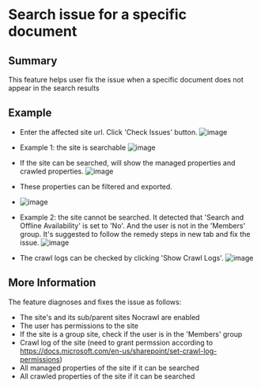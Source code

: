 # Search issue for a specific document

## Summary
This feature helps user fix the issue when a specific document does not appear in the search results

## Example

* Enter the affected site url. Click 'Check Issues' button.
![image](https://user-images.githubusercontent.com/79626459/185375892-fe9ec6cc-a8d5-4d7b-a335-bf79d9643fdc.png)

* Example 1: the site is searchable
![image](https://user-images.githubusercontent.com/79626459/185376703-5fa27117-f267-441d-aa2b-82b05e88e8dc.png)

* If the site can be searched, will show the managed properties and crawled properties. 
![image](https://user-images.githubusercontent.com/79626459/185382866-e932a93c-1b62-45ee-b9a8-5663269e1994.png)

* These properties can be filtered and exported. 
* ![image](https://user-images.githubusercontent.com/79626459/185383097-d9cef95f-fa7f-40a6-9a02-627f880d0542.png)

* Example 2: the site cannot be searched. It detected that 'Search and Offline Availability' is set to 'No'. And the user is not in the 'Members' group. It's suggested to follow the remedy steps in new tab and fix the issue. 
![image](https://user-images.githubusercontent.com/79626459/185377239-370380a8-5254-4395-bb76-1f22a77fc11d.png)

* The crawl logs can be checked by clicking 'Show Crawl Logs'. 
![image](https://user-images.githubusercontent.com/79626459/185380691-5eb48fd0-d7b6-428b-a3b1-018aeb6b0f66.png)

## More Information

The feature diagnoses and fixes the issue as follows:

* The site's and its sub/parent sites Nocrawl are enabled
* The user has permissions to the site
* If the site is a group site, check if the user is in the 'Members' group
* Crawl log of the site (need to grant permssion according to https://docs.microsoft.com/en-us/sharepoint/set-crawl-log-permissions)
* All managed properties of the site if it can be searched
* All crawled properties of the site if it can be searched
